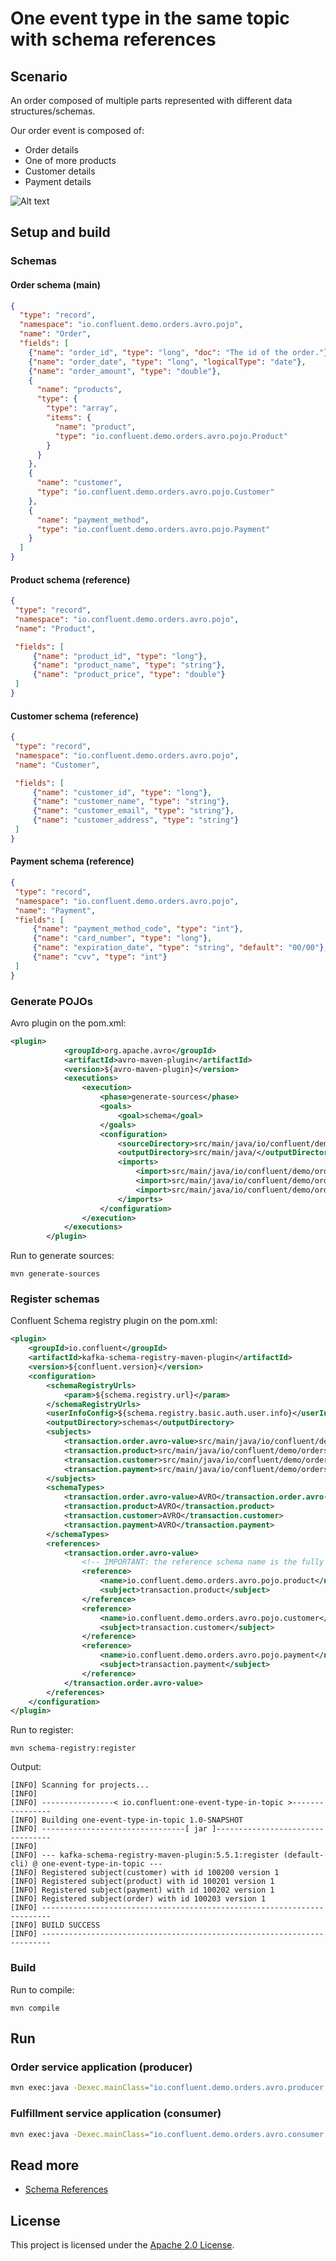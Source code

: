 
# One event type in the same topic with schema references 

## Scenario
An order composed of multiple parts represented with different data structures/schemas.

Our order event is composed of:
* Order details
* One of more products 
* Customer details
* Payment details

![Alt text](order.png?raw=true "Title")

## Setup and build

### Schemas

#### Order schema (main)
```json
{
  "type": "record",
  "namespace": "io.confluent.demo.orders.avro.pojo",
  "name": "Order",
  "fields": [
    {"name": "order_id", "type": "long", "doc": "The id of the order."},
    {"name": "order_date", "type": "long", "logicalType": "date"},
    {"name": "order_amount", "type": "double"},
    {
      "name": "products",
      "type": {
        "type": "array",
        "items": {
          "name": "product",
          "type": "io.confluent.demo.orders.avro.pojo.Product"
        }
      }
    },
    {
      "name": "customer",
      "type": "io.confluent.demo.orders.avro.pojo.Customer"
    },
    {
      "name": "payment_method",
      "type": "io.confluent.demo.orders.avro.pojo.Payment"
    }
  ]
}
```

#### Product schema (reference)
```json
{
 "type": "record",
 "namespace": "io.confluent.demo.orders.avro.pojo",
 "name": "Product",

 "fields": [
     {"name": "product_id", "type": "long"},
     {"name": "product_name", "type": "string"},
     {"name": "product_price", "type": "double"}
 ]
}
```

#### Customer schema (reference)
```json
{
 "type": "record",
 "namespace": "io.confluent.demo.orders.avro.pojo",
 "name": "Customer",

 "fields": [
     {"name": "customer_id", "type": "long"},
     {"name": "customer_name", "type": "string"},
     {"name": "customer_email", "type": "string"},
     {"name": "customer_address", "type": "string"}
 ]
}
```

#### Payment schema (reference)
```json
{
 "type": "record",
 "namespace": "io.confluent.demo.orders.avro.pojo",
 "name": "Payment",
 "fields": [
     {"name": "payment_method_code", "type": "int"},
     {"name": "card_number", "type": "long"},
     {"name": "expiration_date", "type": "string", "default": "00/00"},
     {"name": "cvv", "type": "int"}
 ]
}
```

### Generate POJOs
Avro plugin on the pom.xml:
```xml
<plugin>
            <groupId>org.apache.avro</groupId>
            <artifactId>avro-maven-plugin</artifactId>
            <version>${avro-maven-plugin}</version>
            <executions>
                <execution>
                    <phase>generate-sources</phase>
                    <goals>
                        <goal>schema</goal>
                    </goals>
                    <configuration>
                        <sourceDirectory>src/main/java/io/confluent/demo/orders/avro/schemas/</sourceDirectory>
                        <outputDirectory>src/main/java/</outputDirectory>
                        <imports>
                            <import>src/main/java/io/confluent/demo/orders/avro/schemas/product.avsc</import>
                            <import>src/main/java/io/confluent/demo/orders/avro/schemas/payment.avsc</import>
                            <import>src/main/java/io/confluent/demo/orders/avro/schemas/customer.avsc</import>
                        </imports>
                    </configuration>
                </execution>
            </executions>
        </plugin>
```
Run to generate sources:
```
mvn generate-sources
```

### Register schemas
Confluent Schema registry plugin on the pom.xml:
```xml
<plugin>
    <groupId>io.confluent</groupId>
    <artifactId>kafka-schema-registry-maven-plugin</artifactId>
    <version>${confluent.version}</version>
    <configuration>
        <schemaRegistryUrls>
            <param>${schema.registry.url}</param>
        </schemaRegistryUrls>
        <userInfoConfig>${schema.registry.basic.auth.user.info}</userInfoConfig>
        <outputDirectory>schemas</outputDirectory>
        <subjects>
            <transaction.order.avro-value>src/main/java/io/confluent/demo/orders/avro/schemas/order.avsc</transaction.order.avro-value>
            <transaction.product>src/main/java/io/confluent/demo/orders/avro/schemas/product.avsc</transaction.product>
            <transaction.customer>src/main/java/io/confluent/demo/orders/avro/schemas/customer.avsc</transaction.customer>
            <transaction.payment>src/main/java/io/confluent/demo/orders/avro/schemas/payment.avsc</transaction.payment>
        </subjects>
        <schemaTypes>
            <transaction.order.avro-value>AVRO</transaction.order.avro-value>
            <transaction.product>AVRO</transaction.product>
            <transaction.customer>AVRO</transaction.customer>
            <transaction.payment>AVRO</transaction.payment>
        </schemaTypes>
        <references>
            <transaction.order.avro-value>
                <!-- IMPORTANT: the reference schema name is the fully qualified name -->
                <reference>
                    <name>io.confluent.demo.orders.avro.pojo.product</name>
                    <subject>transaction.product</subject>
                </reference>
                <reference>
                    <name>io.confluent.demo.orders.avro.pojo.customer</name>
                    <subject>transaction.customer</subject>
                </reference>
                <reference>
                    <name>io.confluent.demo.orders.avro.pojo.payment</name>
                    <subject>transaction.payment</subject>
                </reference>
            </transaction.order.avro-value>
        </references>
    </configuration>
</plugin>
```
Run to register:
```
mvn schema-registry:register
```
Output:
```shell
[INFO] Scanning for projects...
[INFO]
[INFO] ----------------< io.confluent:one-event-type-in-topic >----------------
[INFO] Building one-event-type-in-topic 1.0-SNAPSHOT
[INFO] --------------------------------[ jar ]---------------------------------
[INFO]
[INFO] --- kafka-schema-registry-maven-plugin:5.5.1:register (default-cli) @ one-event-type-in-topic ---
[INFO] Registered subject(customer) with id 100200 version 1
[INFO] Registered subject(product) with id 100201 version 1
[INFO] Registered subject(payment) with id 100202 version 1
[INFO] Registered subject(order) with id 100203 version 1
[INFO] ------------------------------------------------------------------------
[INFO] BUILD SUCCESS
[INFO] ------------------------------------------------------------------------

```

### Build
Run to compile:
```
mvn compile
```

## Run

### Order service application (producer)
```bash
mvn exec:java -Dexec.mainClass="io.confluent.demo.orders.avro.producer.OrderService" -Dexec.args="./src/main/resources <CCLOUD_PROPERTIES> transaction.order.avro OrderService.avro"
```

### Fulfillment service application (consumer)
```bash
mvn exec:java -Dexec.mainClass="io.confluent.demo.orders.avro.consumer.GenericAvroConsumerService" -Dexec.args="./src/main/resources <CCLOUD_PROPERTIES> transaction.order.avro FulfillmentService.avro"
```

## Read more
* [Schema References](https://docs.confluent.io/platform/current/schema-registry/serdes-develop/index.html#schema-references)

## License
This project is licensed under the [Apache 2.0 License](./LICENSE).

